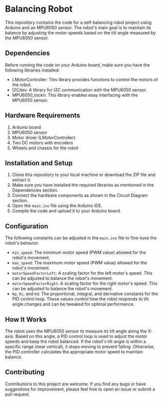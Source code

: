 # Balancing Robot

This repository contains the code for a self-balancing robot project using Arduino and an MPU6050 sensor. The robot's main goal is to maintain its balance by adjusting the motor speeds based on the tilt angle measured by the MPU6050 sensor.

## Dependencies

Before running the code on your Arduino board, make sure you have the following libraries installed:

- LMotorController: This library provides functions to control the motors of the robot.
- I2Cdev: A library for I2C communication with the MPU6050 sensor.
- MPU6050_tockn: This library enables easy interfacing with the MPU6050 sensor.

## Hardware Requirements

1. Arduino board
2. MPU6050 sensor
3. Motor driver (LMotorController)
4. Two DC motors with encoders
5. Wheels and chassis for the robot

## Installation and Setup

1. Clone this repository to your local machine or download the ZIP file and extract it.
2. Make sure you have installed the required libraries as mentioned in the Dependencies section.
3. Connect the hardware components as shown in the Circuit Diagram section.
4. Open the `main.ino` file using the Arduino IDE.
5. Compile the code and upload it to your Arduino board.

## Configuration

The following constants can be adjusted in the `main.ino` file to fine-tune the robot's behavior:

- `min_speed`: The minimum motor speed (PWM value) allowed for the robot's movement.
- `max_speed`: The maximum motor speed (PWM value) allowed for the robot's movement.
- `motorSpeedFactorLeft`: A scaling factor for the left motor's speed. This can be adjusted to balance the robot's movement.
- `motorSpeedFactorRight`: A scaling factor for the right motor's speed. This can be adjusted to balance the robot's movement.
- `Kp`, `Ki`, and `Kd`: The proportional, integral, and derivative constants for the PID control loop. These values control how the robot responds to tilt angle changes and can be tweaked for optimal performance.

## How It Works

The robot uses the MPU6050 sensor to measure its tilt angle along the X-axis. Based on this angle, a PID control loop is used to adjust the motor speeds and keep the robot balanced. If the robot's tilt angle is within a specific range (near vertical), it stops moving to prevent falling. Otherwise, the PID controller calculates the appropriate motor speed to maintain balance.

## Contributing

Contributions to this project are welcome. If you find any bugs or have suggestions for improvement, please feel free to open an issue or submit a pull request.
